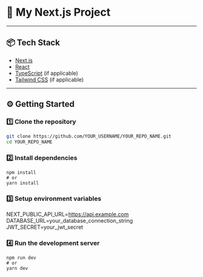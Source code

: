 # 🚀 My Next.js Project

---

## 📦 Tech Stack

- [Next.js](https://nextjs.org/)
- [React](https://react.dev/)
- [TypeScript](https://www.typescriptlang.org/) (if applicable)
- [Tailwind CSS](https://tailwindcss.com/) (if applicable)

---

## ⚙️ Getting Started

### 1️⃣ Clone the repository

```bash
git clone https://github.com/YOUR_USERNAME/YOUR_REPO_NAME.git
cd YOUR_REPO_NAME
```

### 2️⃣ Install dependencies

```
npm install
# or
yarn install
```

### 3️⃣ Setup environment variables

NEXT_PUBLIC_API_URL=https://api.example.com
DATABASE_URL=your_database_connection_string
JWT_SECRET=your_jwt_secret

### 4️⃣ Run the development server

```
npm run dev
# or
yarn dev
```
